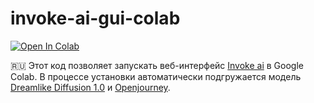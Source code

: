 # invoke-ai-gui-colab

[![Open In Colab](https://colab.research.google.com/assets/colab-badge.svg)](https://colab.research.google.com/github/peaashmeter/invoke-ai-gui-colab/blob/main/invoke_ai_gui_colab.ipynb)

:ru:  Этот код позволяет запускать веб-интерфейс [Invoke ai](https://github.com/invoke-ai/InvokeAI) в Google Colab. В процессе установки автоматически подгружается модель [Dreamlike Diffusion 1.0](https://huggingface.co/dreamlike-art/dreamlike-diffusion-1.0) и [Openjourney](https://huggingface.co/prompthero/openjourney).
